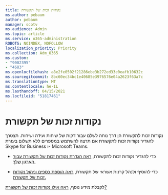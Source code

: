 ```yaml
---
title: נקודות זכות של תקשורת
ms.author: pebaum
author: pebaum
manager: scotv
ms.audience: Admin
ms.topic: article
ms.service: o365-administration
ROBOTS: NOINDEX, NOFOLLOW
localization_priority: Priority
ms.collection: Adm_O365
ms.custom:
- "9002395"
- "4683"
ms.openlocfilehash: a8e2fe0502f21286ebe3b272ed33e0eafb10632c
ms.sourcegitcommit: 8bc60ec34bc1e40685e3976576e04a2623f63a7c
ms.translationtype: MT
ms.contentlocale: he-IL
ms.lasthandoff: 04/15/2021
ms.locfileid: "51817461"
---
```

# <a name="communication-credits"></a>נקודות זכות של תקשורת

נקודות זכות לתקשורת הן דרך נוחה לשלם עבור דקות של שיחות ועידה ושיחות. תצטרך להגדיר נקודות זכות לתקשורת אם תרצה להשתמש במספרים ללא תשלום בעזרת Skype for Business ו- Microsoft Teams.

- כדי להגדיר נקודות זכות לתקשורת, [ראה הגדרת נקודות זכות של תקשורת עבור הארגון שלך.](https://docs.microsoft.com/microsoftteams/set-up-communications-credits-for-your-organization) 

- כדי להוסיף ולנהל קרנות אשראי של תקשורת, [ראה הוספת כספים וניהול נקודות זכות של תקשורת.](https://docs.microsoft.com/microsoftteams/add-funds-and-manage-communications-credits) 

לקבלת מידע נוסף, [ראה אילו נקודות זכות של תקשורת?](https://docs.microsoft.com/microsoftteams/what-are-communications-credits)
